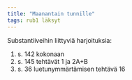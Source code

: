 ```yaml
---
title: "Maanantain tunnille"
tags: rub1 läksyt
---
```


Substantiiveihin liittyviä harjoituksia:

1. s. 142 kokonaan
2. s. 145 tehtävät 1 ja 2A+B
3. s. 36 luetunymmärtämisen tehtävä 16
